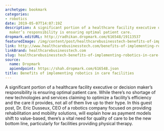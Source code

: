 ```yaml
---
archetype: bookmark
categories:
- robotics
date: 2019-05-07T14:07:19Z
description: A significant portion of a healthcare facility executive or decision
  maker’s responsibility is ensuring optimal patient care.
dropmark.editURL: http://radhikan.dropmark.com/616548/19113537
featuredImage: /img/content/post/healthcarebusinesstech-benefits-of-implementing-robotics-in-care-facilities.jpg
link: http://www.healthcarebusinesstech.com/benefits-of-implementing-robotics-in-care-facilities/
linkBrand: healthcarebusinesstech.com
slug: healthcarebusinesstech-benefits-of-implementing-robotics-in-care-facilities
source:
  name: Dropmark
  apiendpoint: https://shah.dropmark.com/616548.json
title: Benefits of implementing robotics in care facilities
---
```

A significant portion of a healthcare facility executive or decision maker’s responsibility is ensuring optimal patient care. While there’s no shortage of new technologies and services claiming to optimize a facility’s efficiency and the care it provides, not all of them live up to their hype. In this guest post, Dr. Eric Dusseux, CEO of a robotics company focused on providing rehabilitation and mobility solutions, will explain how as payment models shift to value-based, there’s a vital need for quality of care to be the new bottom line, particularly for facilities providing physical therapy.

